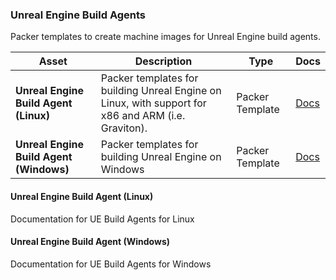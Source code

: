 ### Unreal Engine Build Agents

Packer templates to create machine images for Unreal Engine build agents.

| Asset | Description | Type | Docs
|-|-|-|-|
| **Unreal Engine Build Agent (Linux)** | Packer templates for building Unreal Engine on Linux, with support for x86 and ARM (i.e. Graviton). | Packer Template | [Docs](#unreal-engine-build-agent-linux)
| **Unreal Engine Build Agent (Windows)** | Packer templates for building Unreal Engine on Windows | Packer Template | [Docs](#unreal-engine-build-agent-windows)


#### Unreal Engine Build Agent (Linux)

Documentation for UE Build Agents for Linux

#### Unreal Engine Build Agent (Windows)

Documentation for UE Build Agents for Windows